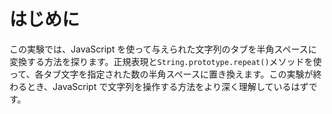 # はじめに

この実験では、JavaScript を使って与えられた文字列のタブを半角スペースに変換する方法を探ります。正規表現と`String.prototype.repeat()`メソッドを使って、各タブ文字を指定された数の半角スペースに置き換えます。この実験が終わるとき、JavaScript で文字列を操作する方法をより深く理解しているはずです。
